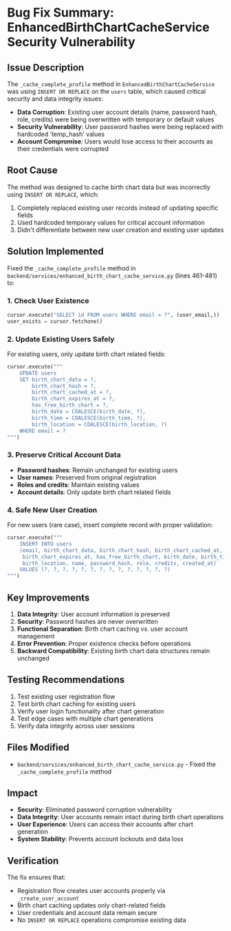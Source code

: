 # Bug Fix Summary: EnhancedBirthChartCacheService Security Vulnerability

## Issue Description
The `_cache_complete_profile` method in `EnhancedBirthChartCacheService` was using `INSERT OR REPLACE` on the `users` table, which caused critical security and data integrity issues:

- **Data Corruption**: Existing user account details (name, password hash, role, credits) were being overwritten with temporary or default values
- **Security Vulnerability**: User password hashes were being replaced with hardcoded 'temp_hash' values
- **Account Compromise**: Users would lose access to their accounts as their credentials were corrupted

## Root Cause
The method was designed to cache birth chart data but was incorrectly using `INSERT OR REPLACE`, which:
1. Completely replaced existing user records instead of updating specific fields
2. Used hardcoded temporary values for critical account information
3. Didn't differentiate between new user creation and existing user updates

## Solution Implemented
Fixed the `_cache_complete_profile` method in `backend/services/enhanced_birth_chart_cache_service.py` (lines 461-481) to:

### 1. Check User Existence
```python
cursor.execute("SELECT id FROM users WHERE email = ?", (user_email,))
user_exists = cursor.fetchone()
```

### 2. Update Existing Users Safely
For existing users, only update birth chart related fields:
```python
cursor.execute("""
    UPDATE users 
    SET birth_chart_data = ?, 
        birth_chart_hash = ?, 
        birth_chart_cached_at = ?, 
        birth_chart_expires_at = ?, 
        has_free_birth_chart = ?,
        birth_date = COALESCE(birth_date, ?),
        birth_time = COALESCE(birth_time, ?),
        birth_location = COALESCE(birth_location, ?)
    WHERE email = ?
""")
```

### 3. Preserve Critical Account Data
- **Password hashes**: Remain unchanged for existing users
- **User names**: Preserved from original registration
- **Roles and credits**: Maintain existing values
- **Account details**: Only update birth chart related fields

### 4. Safe New User Creation
For new users (rare case), insert complete record with proper validation:
```python
cursor.execute("""
    INSERT INTO users 
    (email, birth_chart_data, birth_chart_hash, birth_chart_cached_at, 
     birth_chart_expires_at, has_free_birth_chart, birth_date, birth_time, 
     birth_location, name, password_hash, role, credits, created_at)
    VALUES (?, ?, ?, ?, ?, ?, ?, ?, ?, ?, ?, ?, ?, ?)
""")
```

## Key Improvements
1. **Data Integrity**: User account information is preserved
2. **Security**: Password hashes are never overwritten
3. **Functional Separation**: Birth chart caching vs. user account management
4. **Error Prevention**: Proper existence checks before operations
5. **Backward Compatibility**: Existing birth chart data structures remain unchanged

## Testing Recommendations
1. Test existing user registration flow
2. Test birth chart caching for existing users
3. Verify user login functionality after chart generation
4. Test edge cases with multiple chart generations
5. Verify data integrity across user sessions

## Files Modified
- `backend/services/enhanced_birth_chart_cache_service.py` - Fixed the `_cache_complete_profile` method

## Impact
- **Security**: Eliminated password corruption vulnerability
- **Data Integrity**: User accounts remain intact during birth chart operations
- **User Experience**: Users can access their accounts after chart generation
- **System Stability**: Prevents account lockouts and data loss

## Verification
The fix ensures that:
- Registration flow creates user accounts properly via `_create_user_account`
- Birth chart caching updates only chart-related fields
- User credentials and account data remain secure
- No `INSERT OR REPLACE` operations compromise existing data